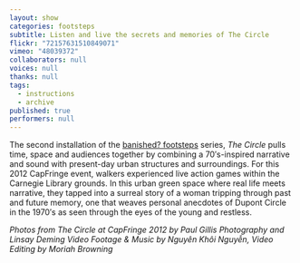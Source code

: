 ```yaml
---
layout: show
categories: footsteps
subtitle: Listen and live the secrets and memories of The Circle
flickr: "72157631510849071"
vimeo: "48039372"
collaborators: null
voices: null
thanks: null
tags: 
  - instructions
  - archive
published: true
performers: null
---
```


The second installation of the [banished? footsteps](/footsteps) series, _The Circle_ pulls time, space and audiences together by combining a 70′s-inspired narrative and sound with present-day urban structures and surroundings. For this 2012 CapFringe event, walkers experienced live action games within the Carnegie Library grounds. In this urban green space where real life meets narrative, they tapped into a surreal story of a woman tripping through past and future memory, one that weaves personal anecdotes of Dupont Circle in the 1970′s as seen through the eyes of the young and restless.

_Photos from The Circle at CapFringe 2012 by Paul Gillis Photography and Linsay Deming_
_Video Footage & Music by Nguyên Khôi Nguyễn, Video Editing by Moriah Browning_